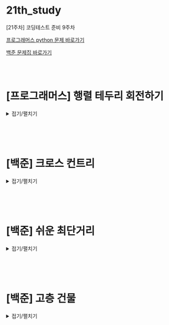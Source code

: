 # 21th_study
[21주차] 코딩테스트 준비 9주차
<br/>

[프로그래머스 python 문제 바로가기](https://school.programmers.co.kr/learn/courses/30/lessons/77485)

[백준 문제집 바로가기](https://www.acmicpc.net/workbook/view/16147)

<br/><br/>

# [프로그래머스] 행렬 테두리 회전하기

<details>
<summary>접기/펼치기</summary>
<div markdown="1">

## [동우](./행렬%20테두리%20회전하기/동우.py)
```py
```
## [민웅](./행렬%20테두리%20회전하기/민웅.py)
```py
def solution(rows, columns, queries):
    answer = []
    mat = []
    num = 1
    for i in range(rows):
        lst = []
        for j in range(columns):
            lst.append(num)
            num += 1
        mat.append(lst)
    # print(mat)

    for query in queries:
        sx, sy, ex, ey = query
        m_value = float('inf')
        temp = mat[sx-1][sy-1]
        change = (2*(ex-sx+1)+2*(ey-sy+1)-4)
        i, j = sx-1, sy-1
        while change:
            if i == sx-1 and j == sy-1:
                while j != ey-1:
                    mat[i][j+1], temp = temp, mat[i][j+1]
                    j += 1
                    change -= 1
                    if temp < m_value:
                        m_value = temp
            elif i == sx-1 and j == ey-1:
                while i != ex-1:
                    mat[i+1][j], temp = temp, mat[i+1][j]
                    i += 1
                    change -= 1
                    if temp < m_value:
                        m_value = temp
            elif i == ex-1 and j == ey-1:
                while j != sy-1:
                    mat[i][j-1], temp = temp, mat[i][j-1]
                    j -= 1
                    change -= 1
                    if temp < m_value:
                        m_value = temp
            else:
                while i != sx-1:
                    mat[i-1][j], temp = temp, mat[i-1][j]
                    i -= 1
                    change -= 1
                    if temp < m_value:
                        m_value = temp
        answer.append(m_value)
    return answer
```
## [서희](./행렬%20테두리%20회전하기/서희.py)
```py
```
## [성구](./행렬%20테두리%20회전하기/성구.py)
```py
```
## [혜진](./행렬%20테두리%20회전하기/혜진.py)
```py
```

</div>
</details>

<br/><br/><br/>

# [백준] 크로스 컨트리

<details>
<summary>접기/펼치기</summary>
<div markdown="1">

## [동우](./크로스%20컨트리/동우.py)
```py
```
## [민웅](./크로스%20컨트리/민웅.py)
```py
```
## [서희](./크로스%20컨트리/서희.py)
```py
```
## [성구](./크로스%20컨트리/성구.py)
```py
# 9017 크로스 컨드티
import sys
input = sys.stdin.readline

# testcase
for _ in range(int(input())):
    # Input
    N = int(input())
    rank = list(map(int,input().split()))
    # define
    num = {}    # 팀 멤버 수
    team = {}   # 6명 이상의 팀의 점수 리스트
    cnt = 1     # 1등 부터 시작하므로 1
    
    # num, team 세팅
    for i in range(N):
        if rank[i] not in num.keys():   
            num[rank[i]] = 1
        else:
            num[rank[i]] += 1
    for i in rank:
        if num[i] >= 6:
            if i not in team.keys():
                team[i] = [cnt]
            else:
                team[i].append(cnt)
            cnt +=1
    # 최소를 찾기위한 세팅
    minS = 4000
    idx = -1    # 최소의 key 값

    for key, val in team.items():
        score = sum(val[:4])
        if minS > score:        # 점수가 더 낮으면 우승팀을 바꿈
            minS = score
            idx = key
        elif minS == score:     # 점수가 같으면 5번째 선수 점수가 더 낮은 팀이 우승
            if team[idx][4] > val[4]:
                maxS = score
                idx = key

    # Output 우승 팀
    print(idx)
```
## [혜진](./크로스%20컨트리/혜진.py)
```py
```

</div>
</details>

<br/><br/><br/>


# [백준] 쉬운 최단거리

<details>
<summary>접기/펼치기</summary>
<div markdown="1">

## [동우](./쉬운%20최단거리/동우.py)
```py
```
## [민웅](./쉬운%20최단거리/민웅.py)
```py
```
## [서희](./쉬운%20최단거리/서희.py)
```py
```
## [성구](./쉬운%20최단거리/성구.py)
```py
# 14940 쉬운 최단거리
import sys
from collections import deque
input = sys.stdin.readline

# Input
N, M = map(int, input().split())
fields = [list(map(int, input().split())) for _ in range(N)]

# Settings
dir = [(1,0), (-1,0), (0,-1), (0,1)]
def find_target():
    for i in range(N):
        for j in range(M):
            if fields[i][j] == 2:
                return (i, j)

# 목표 찾기
start_i, start_j = find_target()
# 최댓값
INF = 1000*1000
# 방문 위치 설정
visited = [[INF] * M for _ in range(N)]
visited[start_i][start_j] = 0

# BFS
que = deque([(start_i, start_j)])
while que:
    i, j = que.popleft()
    for di, dj in dir:
        ni, nj = i+di, j+dj
        if 0<=ni<N and 0<=nj<M and fields[ni][nj] != 0 and visited[ni][nj] > visited[i][j] + 1:
            visited[ni][nj] = visited[i][j] + 1
            que.append((ni, nj))
# Output
for i in range(N):
    for j in range(M):
        if fields[i][j] == 0:   # 만약 갈 수 없는곳이면 0으로 표시
            print(0, end=" ")
        elif visited[i][j] == INF:  # 갈 수 있는 곳이지만 0으로 둘러쌓인 곳은 -1
            print(-1, end=" ") 
        else:
            print(visited[i][j], end=" ")   # 나머지는 경로 출력
    print()
```
## [혜진](./쉬운%20최단거리/혜진.py)
```py
```

</div>
</details>

<br/><br/><br/>


# [백준] 고층 건물

<details>
<summary>접기/펼치기</summary>
<div markdown="1">

## [동우](./고층건물/동우.py)
```py
```
## [민웅](./고층건물/민웅.py)
```py
```
## [서희](./고층건물/서희.py)
```py
```
## [성구](./고층건물/성구.py)
```py
# 1027 고층건물

'''
0 < N <=50
0 < buildings[] <= 1000000000
'''
import sys
input = sys.stdin.readline

# Input
N = int(input())
buildings = list(map(int, input().split()))

# Setting
# 보이는 건물들 카운트 리스트
cnt = [0]*N

# 내가 보이는 건물과의 각도가 최대인 것만 체크
# 내가 볼 수 있는 건물은 반대에서도 볼 수 있음
# 따라서 최대일 때 최댓값 갱신 및 두 건물의 cnt ++
for i in range(N):
    maxAngle = -1000000001
    for j in range(i+1, N):
        angle = (buildings[i]-buildings[j]) / (i-j)
        if angle > maxAngle:
            maxAngle = angle
            cnt[i] += 1
            cnt[j] += 1

# Output
# 최댓값만 출력
print(max(cnt))            
```
## [혜진](./여행가자/혜진.py)
```py
```

</div>
</details>
